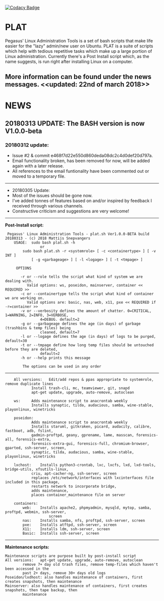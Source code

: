 [![Codacy Badge](https://api.codacy.com/project/badge/Grade/6975700247d543379109da35892a2e73)](https://www.codacy.com/app/pegasus.ict/PLAT?utm_source=github.com&amp;utm_medium=referral&amp;utm_content=pegasusict/PLAT&amp;utm_campaign=Badge_Grade)

# PLAT
Pegasus' Linux Administration Tools is a set of bash scripts that make life easier for the "lazy" admin/new user on Ubuntu.
PLAT is a suite of scripts which help with tedious repetitive tasks which make up a large portion of Linux administration.
Currently there's a Post Install script which, as the name suggests, is run right after installing Linux on a computer.

More information can be found under the news messages.
<<updated: 22nd of march 2018>>
---
# NEWS

 ## 20180313 UPDATE: The BASH version is now V1.0.0-beta

### 20180312 update:
* Issue #2 & commit e468f7d22e550d860deda08dc2c4d0def20d797a.
* Email functionality broken, has been removed for now, will be added again with a later release.
* All references to the email funtionality have been commented out or moved to a temporary file.
---
* 20180305 Update:
* Most of the issues should be gone now.
* I've added tonnes of features based on and/or inspired by feedback I received through various channels.
* Constructive criticism and suggestions are very welcome!
---

**Post-Install script:**

     Pegasus' Linux Administration Tools - plat.sh Ver1.0.0-BETA build 20180313 - (c) 2018 Mattijs Snepvangers
		USAGE:	sudo bash plat.sh -h
					or
			sudo bash plat.sh -r <systemrole> [ -c <containertype> ] [ -v INT ]
				[ -g <garbageage> ] [ -l <logage> ] [ -t <tmpage> ]

		 OPTIONS

		   -r or --role tells the script what kind of system we are dealing with.
			  Valid options: ws, poseidon, mainserver, container << REQUIRED >>
		   -c or --containertype tells the script what kind of container we are working on.
			  Valid options are: basic, nas, web, x11, pxe << REQUIRED if -r=container >>
		   -v or --verbosity defines the amount of chatter. 0=CRITICAL, 1=WARNING, 2=INFO, 3=VERBOSE,
		   			4=DEBUG. default=2
		   -g or --garbageage defines the age (in days) of garbage (trashbins & temp files) being 
		   			cleaned, default=7
		   -l or --logage defines the age (in days) of logs to be purged, default=30
		   -t or --tmpage define how long temp files should be untouched before they are deleted,
		   			default=2
		   -h or --help prints this message

		  	The options can be used in any order

---

		All versions:	Edit/add repos & ppas appropriate to systemrole, remove duplicate lines
				Install trash-cli, mc, teamviewer, git, snapd
				apt-get update, upgrade, auto-remove, autoclean

		ws:		Adds maintenance script to anacrontab weekly
				Installs synaptic, tilda, audacious, samba, wine-stable, playonlinux, winetricks

		poseidon:
				Adds maintenance script to anacrontab weekly
				Installs staruml, gitkraken, picard, audacity, calibre, fastboot, adb, fslint,
				gadmin-proftpd, geany, gprename, lame, masscan, forensics-all, forensics-extra,
				forensics-extra-gui, forensics-full, chromium-browser, gparted, ssh-server, screen,
				synaptic, tilda, audacious, samba, wine-stable, playonlinux, winetricks

		lxchost:	Installs python3-crontab, lxc, lxcfs, lxd, lxd-tools, bridge-utils, xfsutils-linux,
				criu, apt-cacher-ng, ssh-server, screen
				replaces /etc/network/interfaces with lxcinterfaces file included in this package,
				restarts network to incorporate bridge,
				adds maintenance,
				places container_maintenance file on server

		containers:
			web:	Installs apache2, phpmyadmin, mysqld, mytop, samba, proftpd, webmin, ssh-server,
						screen
			nas:	Installs samba, nfs, proftpd, ssh-server, screen
			pxe:	Installs atftpd, ssh-server, screen
			X11:	Installs ldm, ssh-server, screen
			Basic:	Installs ssh-server, screen

---
**Maintenance scripts:**

	Maintenance scripts are purpose built by post-install script
	All versions:	apt-get update, upgrade, auto-remove, autoclean
			remove 7+ day old trash files, remove temp-files which haven't been accessed in the
			past 2+ days, remove 30+ days old logs
	Poseidon/lxdhost: also handles maintenance of containers, first creates snapshots, then maintenance
	Mainserver: also handles maintenance of containers, first creates snapshots, then tape backup, then
			maintenance
